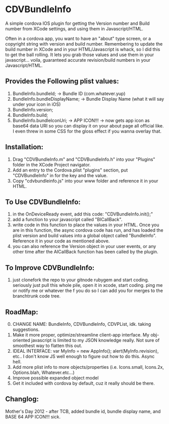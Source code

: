 CDVBundleInfo
=============

A simple cordova IOS plugin for getting the Version number and Build number from XCode settings, and using them in Javascript/HTML.

Often in a cordova app, you want to have an "about" type screen, or a copyright string with version and build number. Remembering to update the build number in XCode and in your HTML/Javascript is whack, so I did this to get the ball rolling.  It lets you grab those values and use them in your javascript... voila, guaranteed accurate revision/build numbers in your Javascript/HTML.


Provides the Following plist values:
-----------------------------------
1. BundleInfo.bundleId; -> Bundle ID (com.whatever.yup)
2. BundleInfo.bundleDisplayName; -> Bundle Display Name (what it will say under your icon in iOS)
3. BundleInfo.version;
4. BundleInfo.build;
5. BundleInfo.bundleIconUri; -> APP ICON!!! -> now gets app icon as base64 data URI so you can display it on your about page all official like.  I even threw in some CSS for the gloss effect if you wanna overlay that.


Installation:
------------
1. Drag "CDVBundleInfo.m" and "CDVBundleInfo.h" into your "Plugins" folder in the XCode Project navigator.
2. Add an entry to the Cordova.plist "plugins" section, put "CDVBundleInfo" in for the key and the value.
3. Copy "cdvbundleinfo.js" into your www folder and reference it in your HTML.


To Use CDVBundleInfo:
-----------------
1. in the OnDeviceReady event, add this code: "CDVBundleInfo.init();"
2. add a function to your javascript called "BICallBack". 
3. write code in this function to place the values in your HTML. Once you are in this function, the async cordova code has run, and has loaded the plist version and build values into a global object called "BundleInfo". Reference it in your code as mentioned above.
4. you can also reference the Version object in your user events, or any other time after the AICallBack function has been called by the plugin.


To Improve CDVBundleInfo:
---------------------
1. just clonefork the repo to your gitnode rubygem and start coding.  seriously just pull this whole pile, open it in xcode, start coding.  ping me or notify me or whatever the f you do so I can add you for merges to the branchtrunk code tree.


RoadMap:
-------
0. CHANGE NAME: BundleInfo, CDVBundleInfo, CDVPList, idk.  taking suggestions.
1. Make it more proper, optimize/streamline client-app interface.  My obj-oriented javascript is limited to my JSON knowledge really.  Not sure of smoothest way to flatten this out.  
2. IDEAL INTERFACE:  var MyInfo = new AppInfo(); alert(MyInfo.revision), etc.. I don't know JS well enough to figure out how to do this.  Async hell.
3. Add more plist info to more objects/properties (i.e. Icons.small, Icons.2x, Options.blah, Whatever.etc...)
4. Improve possible expanded object model
5. Get it included with cordova by default, cuz it really should be there.



Changlog:
--------
Mother's Day 2012 - after TCB, added bundle id, bundle display name, and BASE 64 APP ICON!!! sick.


